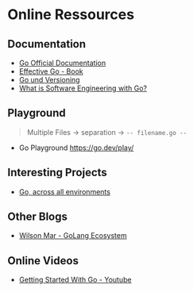# Online Ressources

## Documentation

- [Go Official Documentation](https://go.dev/doc/)
- [Effective Go - Book](https://go.dev/doc/effective_go)
- [Go und Versioning](https://research.swtch.com/vgo)
- [What is Software Engineering with Go?](https://research.swtch.com/vgo-eng)

## Playground

> Multiple Files -> separation -> `-- filename.go --`

- Go Playground <https://go.dev/play/>

## Interesting Projects

- [Go, across all environments](https://go.isomorphicgo.org/)

## Other Blogs

- [Wilson Mar - GoLang Ecosystem](https://wilsonmar.github.io/golang/)

## Online Videos

- [Getting Started With Go - Youtube](https://www.youtube.com/watch?v=1MXIGYrMk80)
